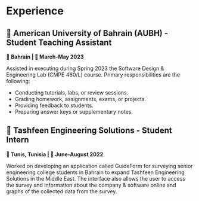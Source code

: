 <!-- 
id: experience
style: "display: none;"
-->

# Experience

## 🏢 American University of Bahrain (AUBH) - Student Teaching Assistant
**📍 Bahrain | 📅 March-May 2023**

Assisted in executing during Spring 2023 the Software Design & Engineering Lab (CMPE 460/L) course.
Primary responsibilities are the following:
- Conducting tutorials, labs, or review sessions.
- Grading homework, assignments, exams, or projects.
- Providing feedback to students.
- Preparing answer keys or supplementary notes.

## 🏢 Tashfeen Engineering Solutions - Student Intern
**📍 Tunis, Tunisia | 📅 June-August 2022**

Worked on developing an application called GuideForm for surveying senior engineering college students in Bahrain to expand Tashfeen Engineering Solutions in the Middle East.
The interface also allows the user to access the survey and information about the company & software online and graphs of the collected data from the survey.
